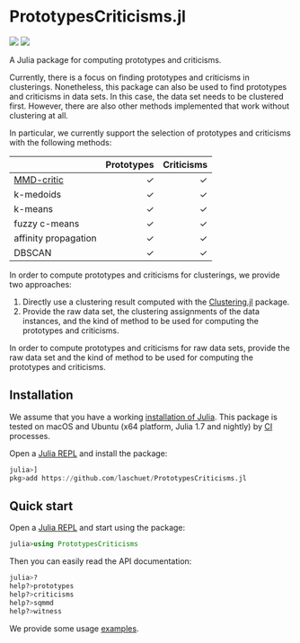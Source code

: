 # PrototypesCriticisms.jl

[action-img]: https://github.com/laschuet/PrototypesCriticisms.jl/actions/workflows/CI.yml/badge.svg?branch=main
[action-url]: https://github.com/laschuet/PrototypesCriticisms.jl/actions/workflows/CI.yml?query=branch%3Amain
[action-ci-url]: https://github.com/laschuet/PrototypesCriticisms.jl/actions/workflows/CI.yml
[clustering.jl-url]: https://github.com/JuliaStats/Clustering.jl
[codecov-img]: https://codecov.io/gh/laschuet/PrototypesCriticisms.jl/branch/main/graph/badge.svg
[codecov-url]: https://codecov.io/gh/laschuet/PrototypesCriticisms.jl
[julia-install-url]: https://julialang.org/downloads
[julia-repl-url]: https://docs.julialang.org/en/v1/stdlib/REPL
[mmdcritic-url]: https://dl.acm.org/doi/10.5555/3157096.3157352

[![][action-img]][action-url]
[![][codecov-img]][codecov-url]

A Julia package for computing prototypes and criticisms.

Currently, there is a focus on finding prototypes and criticisms in clusterings.
Nonetheless, this package can also be used to find prototypes and criticisms in
data sets. In this case, the data set needs to be clustered first. However,
there are also other methods implemented that work without clustering at all.

In particular, we currently support the selection of prototypes and criticisms
with the following methods:

|                             | Prototypes | Criticisms |
|-----------------------------|-----------:|-----------:|
| [MMD-critic][mmdcritic-url] | ✓          | ✓          |
| k-medoids                   | ✓          | ✓          |
| k-means                     | ✓          | ✓          |
| fuzzy c-means               | ✓          | ✓          |
| affinity propagation        | ✓          | ✓          |
| DBSCAN                      | ✓          | ✓          |

In order to compute prototypes and criticisms for clusterings, we provide two approaches:
1. Directly use a clustering result computed with the
    [Clustering.jl][clustering.jl-url] package.
2. Provide the raw data set, the clustering assignments of the data instances,
    and the kind of method to be used for computing the prototypes and criticisms.

In order to compute prototypes and criticisms for raw data sets, provide the raw
data set and the kind of method to be used for computing the prototypes and criticisms.

## Installation

We assume that you have a working [installation of Julia][julia-install-url].
This package is tested on macOS and Ubuntu (x64 platform, Julia 1.7 and nightly)
by [CI][action-ci-url] processes.

Open a [Julia REPL][julia-repl-url] and install the package:
```julia
julia>]
pkg>add https://github.com/laschuet/PrototypesCriticisms.jl
```

## Quick start

Open a [Julia REPL][julia-repl-url] and start using the package:
```julia
julia>using PrototypesCriticisms
```

Then you can easily read the API documentation:
```julia
julia>?
help?>prototypes
help?>criticisms
help?>sqmmd
help?>witness
```

We provide some usage [examples](examples).
